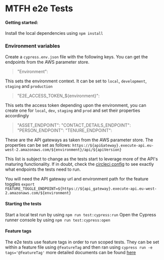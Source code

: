 # MTFH e2e Tests

#### Getting started:
Install the local dependencies using `npm install`

### Environment variables
Create a `cypress.env.json` file with the following keys. You can get the endpoints from the AWS parameter store.
>"Environment":

This sets the environment context. It can be set to `local`, `development`, `staging` and `production`

>"E2E_ACCESS_TOKEN_${environment}":

This sets the access token depending upon the environment, you can create one for `local`, `dev`, `staging` and `prod` and set their properties accordingly
>"ASSET_ENDPOINT":
>"CONTACT_DETAILS_ENDPOINT":
>"PERSON_ENDPOINT":
>"TENURE_ENDPOINT":

These are the API gateways as taken from the AWS parameter store. The properties can be set as follows: `https://${apiGateway}.execute-api.eu-west-2.amazonaws.com/${environment}/api/${apiVersion}`

This list is subject to change as the tests start to leverage more of the API's maturing functionality. If in doubt, check the [circleci config](https://github.com/LBHackney-IT/mtfh-tl-e2e-tests/blob/ddf2d8b754b35a267c7ca862fdb22ffab2a2fbdd/.circleci/config.yml#L105) to see exactly what endpoints the tests need to run.

You will need the API gateway url and environment path for the feature toggles `export FEATURE_TOGGLE_ENDPOINT=${https://${api_gateway}.execute-api.eu-west-2.amazonaws.com/${environment}`

#### Starting the tests
Start a local test run by using `npm run test:cypress:run`
Open the Cypress runner console by using `npm run test:cypress:open`

#### Feature tags
The e2e tests use feature tags in order to run scoped tests. They can be set within a feature file using `@featureTag` and then ran using `cypress run -e tags='@featureTag'` more detailed documents can be found [here](https://github.com/TheBrainFamily/cypress-cucumber-preprocessor#running-tagged-tests)
